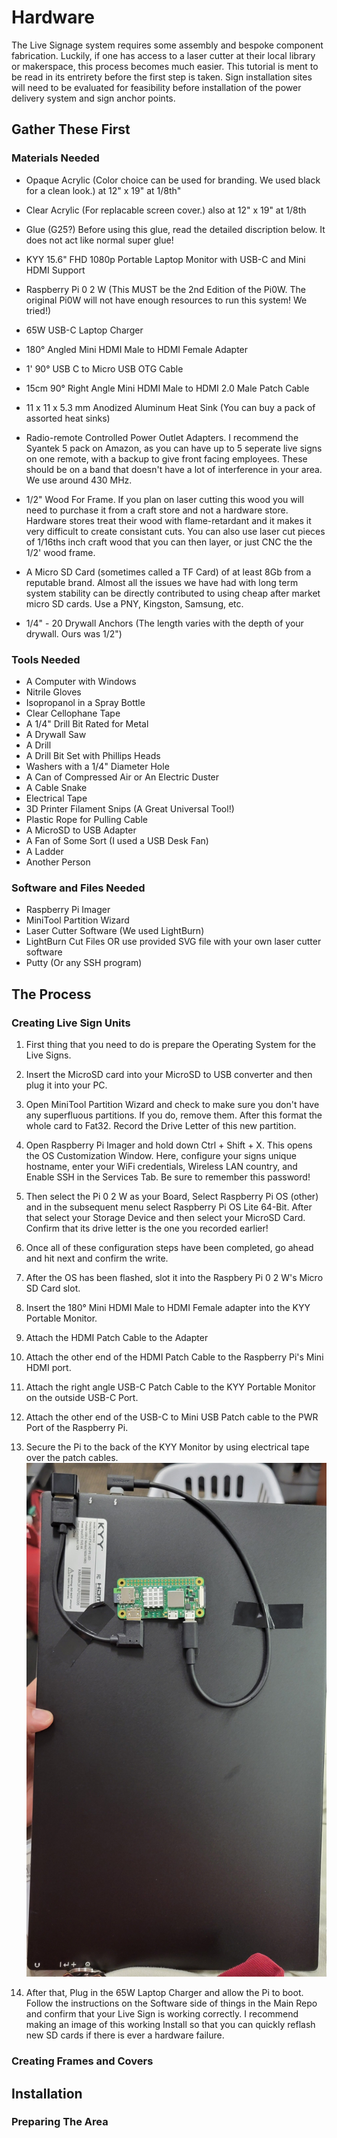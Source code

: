 # Hardware

The Live Signage system requires some assembly and bespoke component fabrication. Luckily, if one has access to a laser cutter at their local library or makerspace, this process becomes much easier. This tutorial is ment to be read in its entrirety before the first step is taken. Sign installation sites will need to be evaluated for feasibility before installation of the power delivery system and sign anchor points.

## Gather These First

### Materials Needed

- Opaque Acrylic (Color choice can be used for branding. We used black for a clean look.) at 12" x 19" at 1/8th"

- Clear Acrylic (For replacable screen cover.) also at 12" x 19" at 1/8th

- Glue (G25?) Before using this glue, read the detailed discription below. It does not act like normal super glue!

- KYY 15.6" FHD 1080p Portable Laptop Monitor with USB-C and Mini HDMI Support

- Raspberry Pi 0 2 W (This MUST be the 2nd Edition of the Pi0W. The original Pi0W will not have enough resources to run this system! We tried!)

- 65W USB-C Laptop Charger

- 180° Angled Mini HDMI Male to HDMI Female Adapter

- 1' 90° USB C to Micro USB OTG Cable

- 15cm 90° Right Angle Mini HDMI Male to HDMI 2.0 Male Patch Cable

- 11 x 11 x 5.3 mm Anodized Aluminum Heat Sink (You can buy a pack of assorted heat sinks)

- Radio-remote Controlled Power Outlet Adapters. I recommend the Syantek 5 pack on Amazon, as you can have up to 5 seperate live signs on one remote, with a backup to give front facing employees.
  These should be on a band that doesn't have a lot of interference in your area. We use around 430 MHz.

- 1/2" Wood For Frame. If you plan on laser cutting this wood you will need to purchase it from a craft store and not a hardware store. Hardware stores treat their wood with flame-retardant and it makes
  it very difficult to create consistant cuts. You can also use laser cut pieces of 1/16ths inch craft wood that you can then layer, or just CNC the the 1/2' wood frame.

- A Micro SD Card (sometimes called a TF Card) of at least 8Gb from a reputable brand. Almost all the issues we have had with long term system stability can be directly contributed to using cheap after
  market micro SD cards. Use a PNY, Kingston, Samsung, etc.

- 1/4" - 20 Drywall Anchors (The length varies with the depth of your drywall. Ours was 1/2")

### Tools Needed
- A Computer with Windows
- Nitrile Gloves
- Isopropanol in a Spray Bottle
- Clear Cellophane Tape
- A 1/4" Drill Bit Rated for Metal
- A Drywall Saw
- A Drill
- A Drill Bit Set with Phillips Heads
- Washers with a 1/4" Diameter Hole
- A Can of Compressed Air or An Electric Duster
- A Cable Snake
- Electrical Tape
- 3D Printer Filament Snips (A Great Universal Tool!)
- Plastic Rope for Pulling Cable
- A MicroSD to USB Adapter
- A Fan of Some Sort (I used a USB Desk Fan)
- A Ladder
- Another Person

### Software and Files Needed

- Raspberry Pi Imager
- MiniTool Partition Wizard
- Laser Cutter Software (We used LightBurn)
- LightBurn Cut Files OR use provided SVG file with your own laser cutter software
- Putty (Or any SSH program)


## The Process


### Creating Live Sign Units

1. First thing that you need to do is prepare the Operating System for the Live Signs.

2. Insert the MicroSD card into your MicroSD to USB converter and then plug it into your PC.

3. Open MiniTool Partition Wizard and check to make sure you don't have any superfluous partitions. If you do, remove them. After this format the whole card to Fat32. Record the Drive Letter of this new partition.

4. Open Raspberry Pi Imager and hold down Ctrl + Shift + X. This opens the OS Customization Window. Here, configure your signs unique hostname, enter your WiFi credentials, Wireless LAN country, and Enable SSH in the Services Tab. Be sure to remember this password!

5. Then select the Pi 0 2 W as your Board, Select Raspberry Pi OS (other) and in the subsequent menu select Raspberry Pi OS Lite 64-Bit. After that select your Storage Device and then select your MicroSD Card. Confirm that its drive letter is the one you recorded earlier!

6. Once all of these configuration steps have been completed, go ahead and hit next and confirm the write.

7. After the OS has been flashed, slot it into the Raspbery Pi 0 2 W's Micro SD Card slot.

8. Insert the 180° Mini HDMI Male to HDMI Female adapter into the KYY Portable Monitor.

9. Attach the HDMI Patch Cable to the Adapter

10. Attach the other end of the HDMI Patch Cable to the Raspberry Pi's Mini HDMI port.

11. Attach the right angle USB-C Patch Cable to the KYY Portable Monitor on the outside USB-C Port.

12. Attach the other end of the USB-C to Mini USB Patch cable to the PWR Port of the Raspberry Pi.

13. Secure the Pi to the back of the KYY Monitor by using electrical tape over the patch cables.
![It Should Look Like This](SignBack.jpg)

14. After that, Plug in the 65W Laptop Charger and allow the Pi to boot. Follow the instructions on the Software side of things in the Main Repo and confirm that your Live Sign is working correctly. I recommend making an image of this working Install so that you can quickly reflash new SD cards if there is ever a hardware failure. 


### Creating Frames and Covers

## Installation

### Preparing The Area

